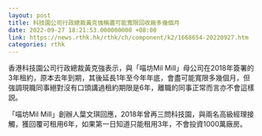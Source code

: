 ```yaml
---
layout: post
title: 科技園公司行政總裁黃克強稱盡可能寬限回收廠多幾個月
date: 2022-09-27 18:21:53.000000000 +08:00
link: https://news.rthk.hk/rthk/ch/component/k2/1668654-20220927.htm
categories: rthk
---
```


香港科技園公司行政總裁黃克強表示，與「喵坊Mil Mill」母公司在2018年簽署的3年租約，原本去年到期，其後延長1年至今年年底，會盡可能寬限多幾個月，但強調現職同事絕對沒有口頭講過租約期限是6年，離職的同事正常而言亦不會這樣説。

「喵坊Mil Mill」創辦人葉文琪回應，2018年曾再三問科技園，與兩名高級經理接觸，獲回覆可租用6年，如果第一日知道只能租用3年，不會投資1000萬廠房。
